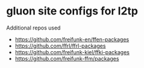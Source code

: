# gluon site configs for l2tp
Additional repos used

* https://github.com/freifunk-en/ffen-packages
* https://github.com/ffrl/ffrl-packages
* https://github.com/freifunk-kiel/ffki-packages
* https://github.com/freifunk-ffm/packages


